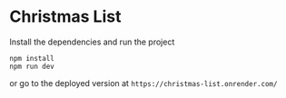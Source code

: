 # Christmas List

Install the dependencies and run the project

```
npm install
npm run dev
```

or go to the deployed version at `https://christmas-list.onrender.com/`
